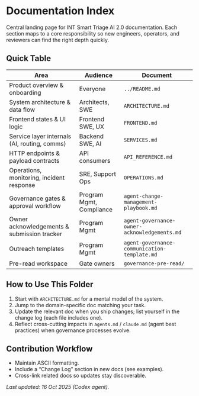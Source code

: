 # Documentation Index

Central landing page for INT Smart Triage AI 2.0 documentation. Each section maps to a core responsibility so new engineers, operators, and reviewers can find the right depth quickly.

## Quick Table

| Area                                         | Audience                 | Document                                     |
| -------------------------------------------- | ------------------------ | -------------------------------------------- |
| Product overview & onboarding                | Everyone                 | `../README.md`                               |
| System architecture & data flow              | Architects, SWE          | `ARCHITECTURE.md`                            |
| Frontend states & UI logic                   | Frontend SWE, UX         | `FRONTEND.md`                                |
| Service layer internals (AI, routing, comms) | Backend SWE, AI          | `SERVICES.md`                                |
| HTTP endpoints & payload contracts           | API consumers            | `API_REFERENCE.md`                           |
| Operations, monitoring, incident response    | SRE, Support Ops         | `OPERATIONS.md`                              |
| Governance gates & approval workflow         | Program Mgmt, Compliance | `agent-change-management-playbook.md`        |
| Owner acknowledgements & submission tracker  | Program Mgmt             | `agent-governance-owner-acknowledgements.md` |
| Outreach templates                           | Program Mgmt             | `agent-governance-communication-template.md` |
| Pre-read workspace                           | Gate owners              | `governance-pre-read/`                       |

## How to Use This Folder

1. Start with `ARCHITECTURE.md` for a mental model of the system.
2. Jump to the domain-specific doc matching your task.
3. Update the relevant doc when you ship changes; list yourself in the change log (each file includes one).
4. Reflect cross-cutting impacts in `agents.md` / `claude.md` (agent best practices) when governance processes evolve.

## Contribution Workflow

- Maintain ASCII formatting.
- Include a “Change Log” section in new docs (see examples).
- Cross-link related docs so updates stay discoverable.

_Last updated: 16 Oct 2025 (Codex agent)._
